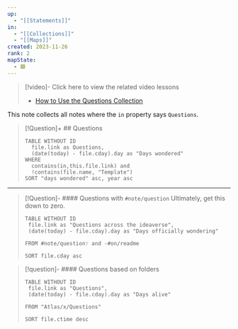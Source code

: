 ```yaml
---
up:
  - "[[Statements]]"
in:
  - "[[Collections]]"
  - "[[Maps]]"
created: 2023-11-26
rank: 2
mapState:
  - 🟩
---
```


> [!video]- Click here to view the related video lessons
> - [How to Use the Questions Collection](https://community.linkingyourthinking.com/c/ideaverse-pro/sections/146181/lessons/513563)

 This note collects all notes where the `in` property says `Questions`.

> [!Question]+ ## Questions
> ```dataview
> TABLE WITHOUT ID
> 	file.link as Questions,
> 	(date(today) - file.cday).day as "Days wondered"
> WHERE
> 	contains(in,this.file.link) and
> 	!contains(file.name, "Template")
> SORT "days wondered" asc, year asc
> ```


---


> [!Question]- #### Questions with `#note/question`
> Ultimately, get this down to zero.
> 
> ``` dataview
> TABLE WITHOUT ID
>  file.link as "Questions across the ideaverse",
>  (date(today) - file.cday).day as "Days officially wondering"
> 
> FROM #note/question❔ and -#on/readme 
> 
> SORT file.cday asc
> ```


> [!question]- #### Questions based on folders
> ```dataview
> TABLE WITHOUT ID
>  file.link as "Questions",
>  (date(today) - file.cday).day as "Days alive"
>  
> FROM "Atlas/x/Questions"
> 
> SORT file.ctime desc
> ```




